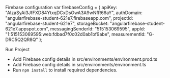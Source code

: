 Firebase configuration
  var firebaseConfig = {
    apiKey: "AIzaSyAi3JfFXD84YtxqDCxDsOwA3A9wNfR66aY",
    authDomain: "angularfirebase-student-621e7.firebaseapp.com",
    projectId: "angularfirebase-student-621e7",
    storageBucket: "angularfirebase-student-621e7.appspot.com",
    messagingSenderId: "515153069595",
    appId: "1:515153069595:web:fdbad7f0c02d0ab1bf9abe",
    measurementId: "G-DRC5Q2QR8Q"
  };
  
Run Project

- Add Firebase config details in src/environments/environment.prod.ts
- Add Firebase config details in src/environments/environment.ts
- Run `npm install` to install required dependencies.


